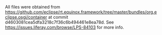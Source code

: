 All files were obtained from https://github.com/eclipse/rt.equinox.framework/tree/master/bundles/org.eclipse.osgi/container at commit d4603081cea5dfa3218c7f36c6b494461e8ea78d.
See https://issues.liferay.com/browse/LPS-84103 for more info.